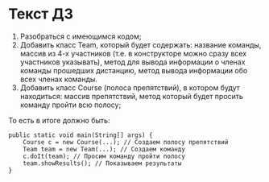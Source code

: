 ﻿# Текст ДЗ

1. Разобраться с имеющимся кодом;
2. Добавить класс Team, который будет содержать: название команды, массив из 4-х участников (т.е. в конструкторе можно сразу всех участников указывать), метод для вывода информации о членах команды прошедших дистанцию, метод вывода информации обо всех членах команды.
3. Добавить класс Course (полоса препятствий), в котором будут находиться: массив препятствий, метод который будет просить команду пройти всю полосу;

То есть в итоге должно быть:

```
public static void main(String[] args) {
    Course c = new Course(...); // Создаем полосу препятствий
    Team team = new Team(...); // Создаем команду
    c.doIt(team); // Просим команду пройти полосу
    team.showResults(); // Показываем результаты
}
```